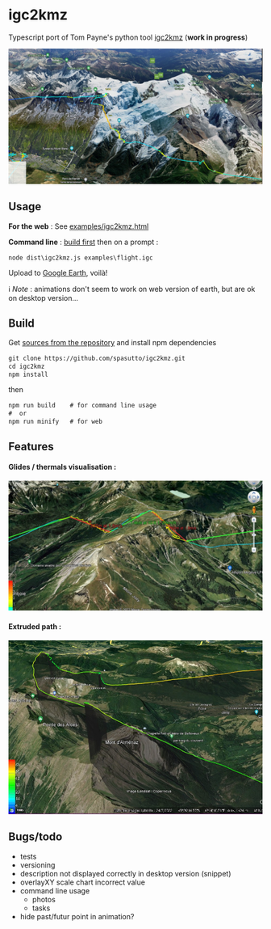 # igc2kmz
Typescript port of Tom Payne's python tool [igc2kmz](https://github.com/twpayne/igc2kmz) (**work in progress**)

[![Visualisation example](doc/output_MtBlanc.jpg?raw=true)](doc/output_MtBlanc.jpg?raw=true)

## Usage
**For the web** : See [examples/igc2kmz.html](examples/igc2kmz.html)

**Command line** : [build first](#build) then on a prompt :
```
node dist\igc2kmz.js examples\flight.igc
```
Upload to [Google Earth](https://earth.google.com/web/), voilà!

:information_source: *Note* : animations don't seem to work on web version of earth, but are ok on desktop version...

## Build
Get [sources from the repository](https://github.com/spasutto/igc2kmz) and install npm dependencies
```
git clone https://github.com/spasutto/igc2kmz.git
cd igc2kmz
npm install
```
then
```
npm run build    # for command line usage
#  or
npm run minify   # for web
```

## Features
#### Glides / thermals visualisation :
[![Visualisation example](doc/thermals_glides.jpg?raw=true)](doc/thermals_glides.jpg?raw=true)
#### Extruded path :
[![Visualisation example](doc/extruded_path.jpg?raw=true)](doc/extruded_path.jpg?raw=true)

## Bugs/todo
 - tests
 - versioning
 - description not displayed correctly in desktop version (snippet)
 - overlayXY scale chart incorrect value
 - command line usage
   - photos
   - tasks
 - hide past/futur point in animation?
